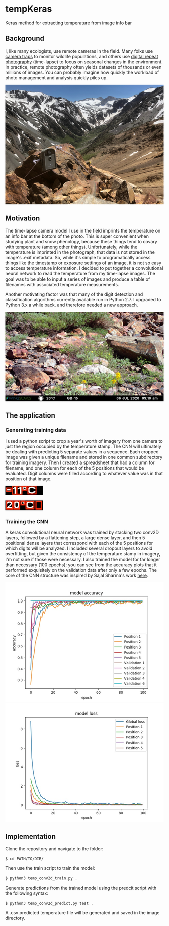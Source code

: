 # tempKeras
Keras method for extracting temperature from image info bar

## Background

I, like many ecologists, use remote cameras in the field. Many folks use [camera traps](https://emammal.si.edu/) to monitor wildlife populations, and others use [digital repeat photography](https://phenocam.sr.unh.edu/webcam/) (time-lapse) to focus on seasonal changes in the environment. In practice, remote photography often yields datasets of thousands or even millions of images. You can probably imagine how quickly the workload of photo management and analysis quickly piles up. 

![Here's one of my time-lapse cameras](imgs/IMG_2806.jpg)

## Motivation

The time-lapse camera model I use in the field imprints the temperature on an info bar at the bottom of the photo. This is super convenient when studying plant and snow phenology, because these things tend to covary with temperature (among other things). Unfortunately, while the temperature is imprinted in the photograph, that data is not stored in the image's .exif metadata. So, while it's simple to programatically access things like the timestamp or exposure settings of an image, it is not so easy to access temperature information. I decided to put together a convolutional neural network to read the temperature from my time-lapse images. The goal was to be able to input a series of images and produce a table of filenames with associated temperature measurements.

Another motivating factor was that many of the digit detection and classification algorithms currently available run in Python 2.7. I upgraded to Python 3.x a while back, and therefore needed a new approach.

![A sample image](imgs/sampleTLpic.JPG)

## The application

### Generating training data
I used a python script to crop a year's worth of imagery from one camera to just the region occupied by the temperature stamp. The CNN will ultimately be dealing with predicting 5 separate values in a sequence. Each cropped image was given a unique filename and stored in one common subdirectory for training imagery. Then I created a spreadsheet that had a column for filename, and one column for each of the 5 positions that would be evaluated. Digit columns were filled according to whatever value was in that position of that image.

![](imgs/Train00352.JPG)

![](imgs/WSCT0014.JPG)

### Training the CNN
A keras convolutional neural network was trained by stacking two conv2D layers, followed by a flattening step, a large dense layer, and then 5 positional dense layers that correspond with each of the 5 positions for which digits will be analyzed. I included several dropout layers to avoid overfitting, but given the consistency of the temperature stamp in imagery, I'm not sure if those were necessary. I also trained the model for far longer than necessary (100 epochs); you can see from the accuracy plots that it performed exquisitely on the validation data after only a few epochs. The core of the CNN structure was inspired by Sajal Sharma's work [here](https://sajalsharma.com/portfolio/digit_sequence_recognition).

![CNN Accuracy](imgs/conv2D_accuracy.jpeg)
![CNN Loss](imgs/conv2D_loss.jpeg)


## Implementation

Clone the repository and navigate to the folder:

`$ cd PATH/TO/DIR/`

Then use the train script to train the model:

`$ python3 temp_conv2d_train.py .`

Generate predictions from the trained model using the predcit script with the following syntax:

`$ python3 temp_conv2d_predict.py test .`

A .csv predicted temperature file will be generated and saved in the image directory.
